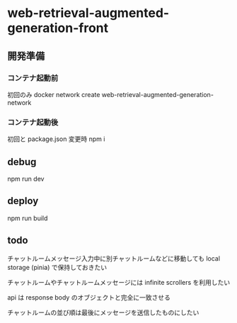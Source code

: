 # web-retrieval-augmented-generation-front

## 開発準備

### コンテナ起動前

初回のみ
docker network create web-retrieval-augmented-generation-network

### コンテナ起動後

初回と package.json 変更時
npm i

## debug

npm run dev

## deploy

npm run build

## todo

チャットルームメッセージ入力中に別チャットルームなどに移動しても local storage (pinia) で保持しておきたい

チャットルームやチャットルームメッセージには infinite scrollers を利用したい

api は response body のオブジェクトと完全に一致させる

チャットルームの並び順は最後にメッセージを送信したものにしたい
